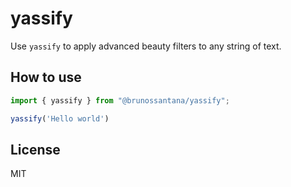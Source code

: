 # yassify

Use `yassify` to apply advanced beauty filters to any string of text.

## How to use

```ts
import { yassify } from "@brunossantana/yassify";

yassify('Hello world')
```

## License

MIT